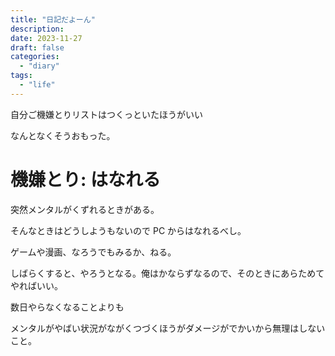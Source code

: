 ```yaml
---
title: "日記だよーん"
description:
date: 2023-11-27
draft: false
categories:
  - "diary"
tags:
  - "life"
---
```


自分ご機嫌とりリストはつくっといたほうがいい

なんとなくそうおもった。

# 機嫌とり: はなれる

突然メンタルがくずれるときがある。

そんなときはどうしようもないので PC からはなれるべし。

ゲームや漫画、なろうでもみるか、ねる。

しばらくすると、やろうとなる。俺はかならずなるので、そのときにあらためてやればいい。

数日やらなくなることよりも

メンタルがやばい状況がながくつづくほうがダメージがでかいから無理はしないこと。
